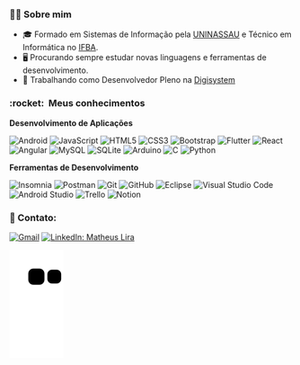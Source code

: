 ### 👨‍🦱  Sobre mim

- 🎓   Formado em Sistemas de Informação pela <a href="https://www.uninassau.edu.br/">UNINASSAU</a> e Técnico em Informática no <a href="https://portal.ifba.edu.br/">IFBA</a>.
- 🖥️   Procurando sempre estudar novas linguagens e ferramentas de desenvolvimento.
- 💼   Trabalhando como Desenvolvedor Pleno na <a href="[https://www.qintess.com/](https://www.digisystem.com.br/)">Digisystem</a>


<h3> :rocket: &nbsp;Meus conhecimentos  </h3>

**Desenvolvimento de Aplicações**

  ![Android](https://img.shields.io/badge/Android-3DDC84?style=for-the-badge&logo=android&logoColor=white)
  ![JavaScript](https://img.shields.io/badge/javascript-%23323330.svg?style=for-the-badge&logo=javascript&logoColor=%23F7DF1E)
  ![HTML5](https://img.shields.io/badge/html5-%23E34F26.svg?style=for-the-badge&logo=html5&logoColor=white)
  ![CSS3](https://img.shields.io/badge/css3-%231572B6.svg?style=for-the-badge&logo=css3&logoColor=white)
  ![Bootstrap](https://img.shields.io/badge/bootstrap-%23563D7C.svg?style=for-the-badge&logo=bootstrap&logoColor=white)
  ![Flutter](https://img.shields.io/badge/Flutter-%2302569B.svg?style=for-the-badge&logo=Flutter&logoColor=white)
  ![React](https://img.shields.io/badge/react-%2320232a.svg?style=for-the-badge&logo=react&logoColor=%2361DAFB)
  ![Angular](https://img.shields.io/badge/angular-%23DD0031.svg?style=for-the-badge&logo=angular&logoColor=white)
  ![MySQL](https://img.shields.io/badge/mysql-%2300f.svg?style=for-the-badge&logo=mysql&logoColor=white)
  ![SQLite](https://img.shields.io/badge/sqlite-%2307405e.svg?style=for-the-badge&logo=sqlite&logoColor=white)
  ![Arduino](https://img.shields.io/badge/-Arduino-00979D?style=for-the-badge&logo=Arduino&logoColor=white)
  ![C](https://img.shields.io/badge/c-%2300599C.svg?style=for-the-badge&logo=c&logoColor=white)
  ![Python](https://img.shields.io/badge/python-%2300599C.svg?style=for-the-badge&logo=python&logoColor=white)
  
**Ferramentas de Desenvolvimento**

  ![Insomnia](https://img.shields.io/badge/Insomnia-black?style=for-the-badge&logo=insomnia&logoColor=5849BE)
  ![Postman](https://img.shields.io/badge/Postman-FF6C37?style=for-the-badge&logo=postman&logoColor=white)
  ![Git](https://img.shields.io/badge/git-%23F05033.svg?style=for-the-badge&logo=git&logoColor=white)
  ![GitHub](https://img.shields.io/badge/github-%23121011.svg?style=for-the-badge&logo=github&logoColor=white)
  ![Eclipse](https://img.shields.io/badge/Eclipse-FE7A16.svg?style=for-the-badge&logo=Eclipse&logoColor=white)
  ![Visual Studio Code](https://img.shields.io/badge/Visual%20Studio%20Code-0078d7.svg?style=for-the-badge&logo=visual-studio-code&logoColor=white)
  ![Android Studio](https://img.shields.io/badge/Android%20Studio-3DDC84.svg?style=for-the-badge&logo=android-studio&logoColor=white)
  ![Trello](https://img.shields.io/badge/Trello-%23026AA7.svg?style=for-the-badge&logo=Trello&logoColor=white)
  ![Notion](https://img.shields.io/badge/Notion-%23000000.svg?style=for-the-badge&logo=notion&logoColor=white)
  
  <h3>📮 Contato: </h3> 
  
  [![Gmail](https://img.shields.io/badge/Gmail-D14836?style=for-the-badge&logo=gmail&logoColor=white&link=mailto:mathgomes16@gmail.com)](mailto:mathgomes16@gmail.com)
  [![LinkedIn: Matheus Lira](https://img.shields.io/badge/linkedin-%230077B5.svg?style=for-the-badge&logo=linkedin&logoColor=white&link=https://www.linkedin.com/in/matheus-lira-a18006158/)](https://www.linkedin.com/in/matheus-lira-a18006158/)
  
   ![Snake animation](https://github.com/matheusglira/matheusglira/blob/output/github-contribution-grid-snake.svg)
